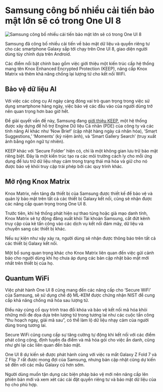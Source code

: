# Samsung công bố nhiều cải tiến bảo mật lớn sẽ có trong One UI 8

![Samsung công bố nhiều cải tiến bảo mật lớn sẽ có trong One UI 8](https://www.bleepstatic.com/content/hl-images/2021/11/05/samsung-header.jpg)

Samsung đã công bố nhiều cải tiến về bảo mật dữ liệu và quyền riêng tư cho các smartphone Galaxy sắp tới chạy trên One UI 8, giao diện người dùng tùy chỉnh dựa trên Android.

Các điểm nổi bật chính bao gồm việc giới thiệu một kiến trúc cấp hệ thống mang tên Knox Enhanced Encrypted Protection (KEEP), nâng cấp Knox Matrix và thêm khả năng chống lại lượng tử cho kết nối WiFi.

## Bảo vệ dữ liệu AI

Với việc các công cụ AI ngày càng đóng vai trò quan trọng trong việc sử dụng smartphone hàng ngày, việc bảo vệ các đầu vào của người dùng trở nên quan trọng hơn bao giờ hết.

Để giải quyết vấn đề này, Samsung đang [giới thiệu KEEP](https://news.samsung.com/global/samsung-introduces-future-ready-mobile-security-for-personalized-ai-experiences), một hệ thống được xây dựng để hỗ trợ Engine Dữ liệu Cá nhân (PDE) của công ty và các tính năng AI khác như ‘Now Brief’ (cập nhật hàng ngày cá nhân hóa), ‘Smart Suggestions,’ ‘Moments’ (kỷ niệm ảnh), và ‘Smart Gallery Search’ (truy xuất ảnh bằng ngôn ngữ tự nhiên).

KEEP khác với ‘Secure Folder’ hiện có, chỉ là một không gian lưu trữ bảo mật riêng biệt. Đây là một kiến trúc tạo ra các môi trường cách ly cho mỗi ứng dụng để lưu trữ dữ liệu nhạy cảm trong trạng thái mã hóa và giữ cho nó được bảo vệ khỏi truy cập trái phép bởi các quy trình khác.

## Mở rộng Knox Matrix

Knox Matrix, nền tảng đa thiết bị của Samsung được thiết kế để bảo vệ và quản lý bảo mật trên tất cả các thiết bị Galaxy kết nối, cũng sẽ nhận được các nâng cấp quan trọng trong One UI 8.

Trước tiên, khi hệ thống phát hiện sự thao túng hoặc giả mạo danh tính, Knox Matrix sẽ tự động đăng xuất khỏi Tài khoản Samsung, cắt đứt kênh truy cập của kẻ tấn công vào các dịch vụ kết nối đám mây, dữ liệu và chuyển sang các thiết bị khác.

Nếu sự kiện như vậy xảy ra, người dùng sẽ nhận được thông báo trên tất cả các thiết bị Galaxy kết nối.

Một bổ sung quan trọng khác cho Knox Matrix liên quan đến việc gửi cảnh báo cho người dùng khi họ chưa áp dụng các bản cập nhật bảo mật mới nhất trên thiết bị của họ.

## Quantum WiFi

Việc phát hành One UI 8 cũng mang đến các nâng cấp cho ‘Secure WiFi’ của Samsung, sẽ sử dụng chế độ ML‑KEM được chứng nhận NIST để cung cấp khả năng chống mã hóa sau lượng tử.

Điều này củng cố quy trình trao đổi khóa và bảo vệ kết nối mã hóa khỏi những mối đe dọa dựa trên lượng tử trong tương lai như các cuộc tấn công “thu hoạch ngay, giải mã sau”, có thể làm lộ dữ liệu nhạy cảm của người dùng trong tương lai.

Secure WiFi cũng cung cấp sự tăng cường tự động khi kết nối với các điểm phát công cộng, định tuyến đa điểm và mã hóa gói cho việc ẩn danh, cũng như ghi lại các liên quan đến bảo mật.

One UI 8 dự kiến sẽ được phát hành cùng với việc ra mắt Galaxy Z Fold 7 và Z Flip 7 rất được mong đợi của Samsung, nhưng bản cập nhật cũng dự kiến sẽ đến với các mẫu Galaxy cũ hơn sớm.

Người dùng muốn tận dụng các biện pháp bảo vệ mới nên nâng cấp lên phiên bản mới và xem xét các cài đặt quyền riêng tư và bảo mật dữ liệu của họ cho phù hợp.